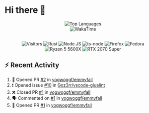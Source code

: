 # Hi there 👋

<p align="center">
<img src="https://github-readme-stats.vercel.app/api/top-langs/?username=Zubbbz&layout=compact&hide_border=true&langs_count=999&theme=dark&bg_color=0d1117" alt="Top Languages">
	<br/>
<img src="https://github-readme-stats.vercel.app/api/wakatime?username=Zubbbz&layout=compact&custom_title=My%20Week&hide_border=true&theme=dark&bg_color=0d1117" alt="WakaTime"/>
	<br/><br/>
	<p align="center">
		<img src="https://visitor-badge.laobi.icu/badge?page_id=Zubbbz" alt="Visitors"/>
		<img src="https://img.shields.io/badge/Rust-000000?style=flat&logo=rust&logoColor=white" alt="Rust">
		<img src="https://img.shields.io/badge/Node.js-339933?style=flat&logo=nodedotjs&logoColor=white" alt="Node.JS">
		<img src="https://img.shields.io/badge/ts--node-3178C6?style=flat&logo=ts-node&logoColor=white" alt="ts-node">
		<img src="https://img.shields.io/badge/Firefox_Browser-FF7139?style=flat&logo=Firefox-Browser&logoColor=white" alt="Firefox">
		<img src="https://img.shields.io/badge/Fedora-294172?style=flat&logo=fedora&logoColor=white" alt="Fedora">
		<img src="https://img.shields.io/badge/AMD%20Ryzen_5_5600X-ED1C24?style=flat&logo=amd&logoColor=white" alt="Ryzen 5 5600X">
		<img src="https://img.shields.io/badge/NVIDIA-RTX 2070 Super-76B900?style=flat&logo=nvidia&logoColor=white" alt="RTX 2070 Super">
	</p>
</p>

## ⚡ Recent Activity
<!--START_SECTION:activity-->
1. 💪 Opened PR [#2](https://github.com/yogwoggf/emmyfall/pull/2) in [yogwoggf/emmyfall](https://github.com/yogwoggf/emmyfall)
2. ❗️ Opened issue [#10](https://github.com/Goz3rr/vscode-glualint/issues/10) in [Goz3rr/vscode-glualint](https://github.com/Goz3rr/vscode-glualint)
3. ❌ Closed PR [#1](https://github.com/yogwoggf/emmyfall/pull/1) in [yogwoggf/emmyfall](https://github.com/yogwoggf/emmyfall)
4. 🗣 Commented on [#1](https://github.com/yogwoggf/emmyfall/issues/1) in [yogwoggf/emmyfall](https://github.com/yogwoggf/emmyfall)
5. 💪 Opened PR [#1](https://github.com/yogwoggf/emmyfall/pull/1) in [yogwoggf/emmyfall](https://github.com/yogwoggf/emmyfall)
<!--END_SECTION:activity-->
